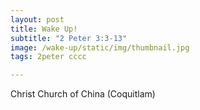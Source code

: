 ```yaml
---
layout: post
title: Wake Up!
subtitle: "2 Peter 3:3-13"
image: /wake-up/static/img/thumbnail.jpg
tags: 2peter cccc

---
```

Christ Church of China (Coquitlam)
